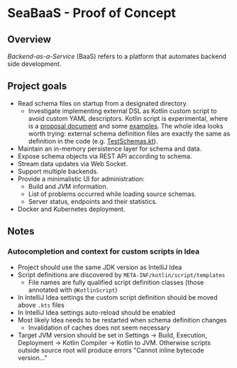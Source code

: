 # SeaBaaS - Proof of Concept

## Overview

_Backend-as-a-Service_ (BaaS) refers to a platform that automates 
backend side development.

## Project goals
 
 * Read schema files on startup from a designated directory.
   * Investigate implementing external DSL as Kotlin custom script
     to avoid custom YAML descriptors. Kotlin script is experimental,
     where is a [proposal document](https://github.com/Kotlin/KEEP/blob/master/proposals/scripting-support.md)
     and some [examples](https://github.com/Kotlin/kotlin-script-examples).
     The whole idea looks worth trying: external schema definition files
     are exactly the same as definition in the code (e.g. [TestSchemas.kt](src/test/kotlin/org/twowls/poc/seabaas/schema/dsl/TestSchemas.kt)).
 * Maintain an in-memory persistence layer for schema and data.
 * Expose schema objects via REST API according to schema.
 * Stream data updates via Web Socket.
 * Support multiple backends.
 * Provide a minimalistic UI for administration:
   * Build and JVM information.
   * List of problems occurred while loading source schemas.
   * Server status, endpoints and their statistics.
 * Docker and Kubernetes deployment.

## Notes

### Autocompletion and context for custom scripts in Idea

 * Project should use the same JDK version as IntelliJ Idea
 * Script definitions are discovered by `META-INF/kotlin/script/templates`
   * File names are fully qualified script definition classes (those annotated with `@KotlinScript`)
 * In IntelliJ Idea settings the custom script definition should be moved above `.kts` files
 * In IntelliJ Idea settings auto-reload should be enabled
 * Most likely Idea needs to be restarted when schema definition changes
   * Invalidation of caches does not seem necessary
 * Target JVM version should be set in Settings -> Build, Execution, Deployment -> 
   Kotlin Compiler -> Kotlin to JVM. Otherwise scripts outside source root will produce
   errors "Cannot inline bytecode version..."